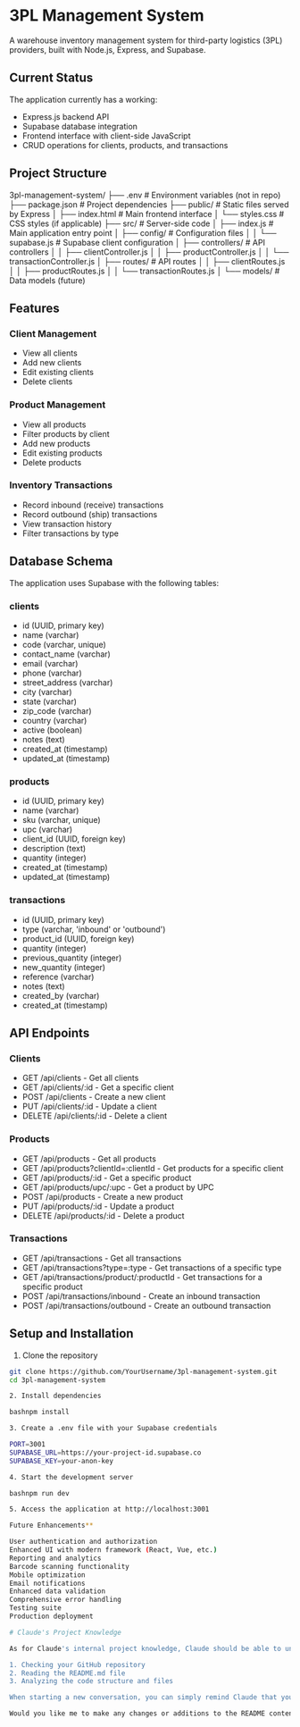 # 3PL Management System

A warehouse inventory management system for third-party logistics (3PL) providers, built with Node.js, Express, and Supabase.

## Current Status

The application currently has a working:
- Express.js backend API
- Supabase database integration
- Frontend interface with client-side JavaScript
- CRUD operations for clients, products, and transactions

## Project Structure
3pl-management-system/
├── .env                  # Environment variables (not in repo)
├── package.json          # Project dependencies
├── public/               # Static files served by Express
│   ├── index.html        # Main frontend interface
│   └── styles.css        # CSS styles (if applicable)
├── src/                  # Server-side code
│   ├── index.js          # Main application entry point
│   ├── config/           # Configuration files
│   │   └── supabase.js   # Supabase client configuration
│   ├── controllers/      # API controllers
│   │   ├── clientController.js
│   │   ├── productController.js
│   │   └── transactionController.js
│   ├── routes/           # API routes
│   │   ├── clientRoutes.js
│   │   ├── productRoutes.js
│   │   └── transactionRoutes.js
│   └── models/           # Data models (future)

## Features

### Client Management
- View all clients
- Add new clients
- Edit existing clients
- Delete clients

### Product Management
- View all products
- Filter products by client
- Add new products
- Edit existing products
- Delete products

### Inventory Transactions
- Record inbound (receive) transactions
- Record outbound (ship) transactions
- View transaction history
- Filter transactions by type

## Database Schema

The application uses Supabase with the following tables:

### clients
- id (UUID, primary key)
- name (varchar)
- code (varchar, unique)
- contact_name (varchar)
- email (varchar)
- phone (varchar)
- street_address (varchar)
- city (varchar)
- state (varchar)
- zip_code (varchar)
- country (varchar)
- active (boolean)
- notes (text)
- created_at (timestamp)
- updated_at (timestamp)

### products
- id (UUID, primary key)
- name (varchar)
- sku (varchar, unique)
- upc (varchar)
- client_id (UUID, foreign key)
- description (text)
- quantity (integer)
- created_at (timestamp)
- updated_at (timestamp)

### transactions
- id (UUID, primary key)
- type (varchar, 'inbound' or 'outbound')
- product_id (UUID, foreign key)
- quantity (integer)
- previous_quantity (integer)
- new_quantity (integer)
- reference (varchar)
- notes (text)
- created_by (varchar)
- created_at (timestamp)

## API Endpoints

### Clients
- GET /api/clients - Get all clients
- GET /api/clients/:id - Get a specific client
- POST /api/clients - Create a new client
- PUT /api/clients/:id - Update a client
- DELETE /api/clients/:id - Delete a client

### Products
- GET /api/products - Get all products
- GET /api/products?clientId=:clientId - Get products for a specific client
- GET /api/products/:id - Get a specific product
- GET /api/products/upc/:upc - Get a product by UPC
- POST /api/products - Create a new product
- PUT /api/products/:id - Update a product
- DELETE /api/products/:id - Delete a product

### Transactions
- GET /api/transactions - Get all transactions
- GET /api/transactions?type=:type - Get transactions of a specific type
- GET /api/transactions/product/:productId - Get transactions for a specific product
- POST /api/transactions/inbound - Create an inbound transaction
- POST /api/transactions/outbound - Create an outbound transaction

## Setup and Installation

1. Clone the repository
```bash
git clone https://github.com/YourUsername/3pl-management-system.git
cd 3pl-management-system

2. Install dependencies

bashnpm install

3. Create a .env file with your Supabase credentials

PORT=3001
SUPABASE_URL=https://your-project-id.supabase.co
SUPABASE_KEY=your-anon-key

4. Start the development server

bashnpm run dev

5. Access the application at http://localhost:3001

Future Enhancements**

User authentication and authorization
Enhanced UI with modern framework (React, Vue, etc.)
Reporting and analytics
Barcode scanning functionality
Mobile optimization
Email notifications
Enhanced data validation
Comprehensive error handling
Testing suite
Production deployment

# Claude's Project Knowledge

As for Claude's internal project knowledge, Claude should be able to understand the state of your project in future conversations by:

1. Checking your GitHub repository
2. Reading the README.md file
3. Analyzing the code structure and files

When starting a new conversation, you can simply remind Claude that you're working on the 3PL Management System project and point to your GitHub repository, e.g., "I'm continuing work on my 3PL Management System project from GitHub repository: https://github.com/UziAkh/3pl-management-system"

Would you like me to make any changes or additions to the README content before you commit it?


